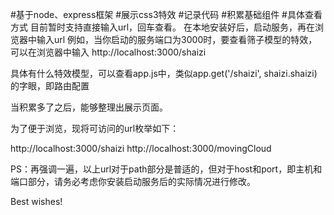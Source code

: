 #基于node、express框架
#展示css3特效
#记录代码
#积累基础组件
#具体查看方式
目前暂时支持直接输入url，回车查看。
在本地安装好后，启动服务，再在浏览器中输入url
例如，当你启动的服务端口为3000时，要查看筛子模型的特效，可以在浏览器中输入 http://localhost:3000/shaizi

具体有什么特效模型，可以查看app.js中，类似app.get('/shaizi', shaizi.shaizi)的字眼，即路由配置

当积累多了之后，能够整理出展示页面。

为了便于浏览，现将可访问的url枚举如下：

http://localhost:3000/shaizi
http://localhost:3000/movingCloud

PS：再强调一遍，以上url对于path部分是普适的，但对于host和port，即主机和端口部分，请务必考虑你安装启动服务后的实际情况进行修改。

Best wishes!